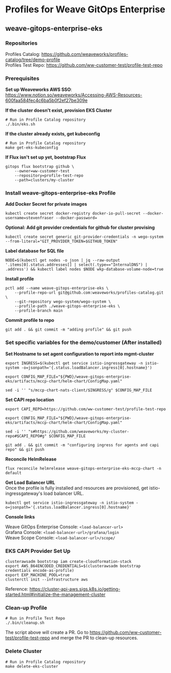 # Profiles for Weave GitOps Enterprise

## weave-gitops-enterprise-eks

### Repositories

Profiles Catalog: https://github.com/weaveworks/profiles-catalog/tree/demo-profile  
Profiles Test Repo: https://github.com/ww-customer-test/profile-test-repo

### Prerequisites

**Set up Weaveworks AWS SSO**:
https://www.notion.so/weaveworks/Accessing-AWS-Resources-600faa584fec4c6ba5b0f2ef27be309e

**If the cluster doesn't exist, provision EKS Cluster**
```
# Run in Profile Catalog repository
./.bin/eks.sh
```

**If the cluster already exists, get kubeconfig**
```
# Run in Profile Catalog repository
make get-eks-kubeconfig
```

**If Flux isn't set up yet, bootstrap Flux**
```
gitops flux bootstrap github \
    --owner=ww-customer-test
    --repository=profile-test-repo
    --path=clusters/my-cluster
```

### Install weave-gitops-enterprise-eks Profile
**Add Docker Secret for private images**
```
kubectl create secret docker-registry docker-io-pull-secret --docker-username=stevenfraser --docker-password=
```

**Optional: Add git provider credentials for github for cluster provising**
```
kubectl create secret generic git-provider-credentials -n wego-system  --from-literal="GIT_PROVIDER_TOKEN=$GITHUB_TOKEN"
```

**Label database for SQL file**
```
NODE=$(kubectl get nodes -o json | jq --raw-output '.items[0].status.addresses[] | select(.type=="InternalDNS") | .address') && kubectl label nodes $NODE wkp-database-volume-node=true
```

**Install profile**
```
pctl add --name weave-gitops-enterprise-eks \
	--profile-repo-url git@github.com:weaveworks/profiles-catalog.git \
	--git-repository wego-system/wego-system \
	--profile-path ./weave-gitops-enterprise-eks \
	--profile-branch main
```

**Commit profile to repo**
```
git add . && git commit -m "adding profile" && git push
```

### Set specific variables for the demo/customer (After installed)

**Set Hostname to set agent configuration to report into mgmt-cluster**
```
export INGRESS=$(kubectl get service istio-ingressgateway -n istio-system -o=jsonpath='{.status.loadBalancer.ingress[0].hostname}') 

export CONFIG_MAP_FILE="${PWD}/weave-gitops-enterprise-eks/artifacts/mccp-chart/helm-chart/ConfigMap.yaml"

sed -i '' "s/mccp-chart-nats-client/$INGRESS/g" $CONFIG_MAP_FILE
```

**Set CAPI repo location**
```
export CAPI_REPO=https://github.com/ww-customer-test/profile-test-repo

export CONFIG_MAP_FILE="${PWD}/weave-gitops-enterprise-eks/artifacts/mccp-chart/helm-chart/ConfigMap.yaml"

sed -i '' "s#https://github.com/weaveworks/my-cluster-repo#$CAPI_REPO#g" $CONFIG_MAP_FILE
```

```
git add . && git commit -m "configuring ingress for agents and capi repo" && git push
```

**Reconcile HelmRelease**
```
flux reconcile helmrelease weave-gitops-enterprise-eks-mccp-chart -n default
```

**Get Load Balancer URL**  
Once the profile is fully installed and resources are provisioned, get istio-ingressgateway's load balancer URL.
```
kubectl get service istio-ingressgateway -n istio-system -o=jsonpath='{.status.loadBalancer.ingress[0].hostname}'
```

**Console links**

Weave GitOps Enterprise Console: `<load-balancer-url>`  
Grafana Console: `<load-balancer-url>/grafana/login`  
Weave Scope Console: `<load-balancer-url>/scope/`  

### EKS CAPI Provider Set Up
```
clusterawsadm bootstrap iam create-cloudformation-stack
export AWS_B64ENCODED_CREDENTIALS=$(clusterawsadm bootstrap credentials encode-as-profile)
export EXP_MACHINE_POOL=true
clusterctl init --infrastructure aws
```
Reference: https://cluster-api-aws.sigs.k8s.io/getting-started.html#initialize-the-management-cluster

### Clean-up Profile
```
# Run in Profile Test Repo
./.bin/cleanup.sh
```
The script above will create a PR. Go to https://github.com/ww-customer-test/profile-test-repo and merge the PR to clean-up resources.

### Delete Cluster
```
# Run in Profile Catalog repository
make delete-eks-cluster
```


